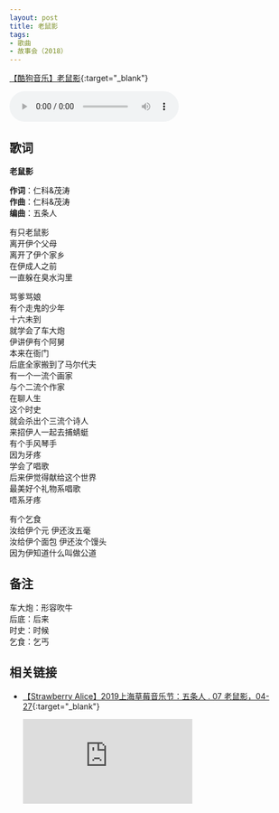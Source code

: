 ```yaml
---
layout: post
title: 老鼠影
tags:
- 歌曲
- 故事会（2018）
---
```


[【酷狗音乐】老鼠影](https://www.kugou.com/song/#hash=FF93F009C83770BC12AA56365F4FAEC8&album_id=15435451){:target="_blank"}

<audio controls autoplay loop  src="https://onedrive.gimhoy.com/1drv/aHR0cHM6Ly8xZHJ2Lm1zL3UvcyFBbXVjeFU4NF9vc3NoRHhwMTJ3Y3FXbHZkeUJl.flac">
您的浏览器不支持 audio 标签。
</audio>

## 歌词

**老鼠影**

**作词**：仁科&茂涛  
**作曲**：仁科&茂涛  
**编曲**：五条人

有只老鼠影  
离开伊个父母  
离开了伊个家乡  
在伊成人之前  
一直躲在臭水沟里

骂爹骂娘  
有个走鬼的少年  
十六未到  
就学会了车大炮  
伊讲伊有个阿舅  
本来在衙门  
后底全家搬到了马尔代夫  
有一个一流个画家  
与个二流个作家  
在聊人生  
这个时史  
就会杀出个三流个诗人  
来招伊人一起去捕蜻蜓  
有个手风琴手  
因为牙疼  
学会了唱歌  
后来伊觉得献给这个世界  
最美好个礼物系唱歌  
唔系牙疼

有个乞食  
汝给伊个元 伊还汝五毫  
汝给伊个面包 伊还汝个馒头  
因为伊知道什么叫做公道

## 备注

车大炮：形容吹牛  
后底：后来  
时史：时候  
乞食：乞丐

## 相关链接

* [【Strawberry Alice】2019上海草莓音乐节：五条人 . 07 老鼠影，04-27](https://v.youku.com/v_show/id_XNDI1MjI5NjUwMA==.html?spm=a2h0c.8166622.PhoneSokuUgc_1.dscreenshot){:target="_blank"}

  <div class="iframe-container"><iframe class="responsive-iframe" src='https://player.youku.com/embed/XNDI1MjI5NjUwMA==' frameborder="no" allowfullscreen="true"></iframe></div>
